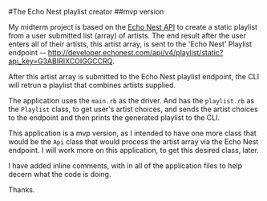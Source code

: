 #The Echo Nest playlist creator
##mvp version

My midterm project is based on the [Echo Nest API](http://www.programmableweb.com/api/echo-nest) to create a static playlist from a user submitted list (array) of artists. 
The end result after the user enters all of their artists, this artist array, is sent to the 'Echo Nest' Playlist endpoint -- http://developer.echonest.com/api/v4/playlist/static?api_key=G3ABIRIXCOIGGCCRQ.

After this artist array is submitted to the Echo Nest playlist endpoint, the CLI will retrun a playlist that combines artists supplied. 

The application uses the `main.rb` as the driver.
And has the `playlist.rb` as the `Playlist` class, to get user's artist choices, and sends the artist choices to the endpoint and then prints the generated playlist to the CLI.

This application is a mvp version, as I intended to have one more class that would be the `Api` class that would process the artist array via the Echo Nest endpoint. I will work more on this application, to get this desired class, later. 

I have added inline comments, with in all of the application files to help decern what the code is doing.

Thanks. 